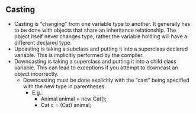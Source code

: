## Casting

- Casting is “changing” from one variable type to another. It generally has to be done with objects that share an inheritance relationship. The object itself never changes type, rather the variable holding will have a different declared type.
- Upcasting is taking a subclass and putting it into a superclass declared variable. This is implicitly performed by the compiler.
- Downcasting is taking a superclass and putting it into a child class variable. This can lead to exceptions if you attempt to downcast an object incorrectly.
    - Downcasting must be done explicitly with the “cast” being specified with the new type in parentheses.
        - E.g.: 
            - Animal animal = new Cat();
            - Cat c = (Cat) animal;